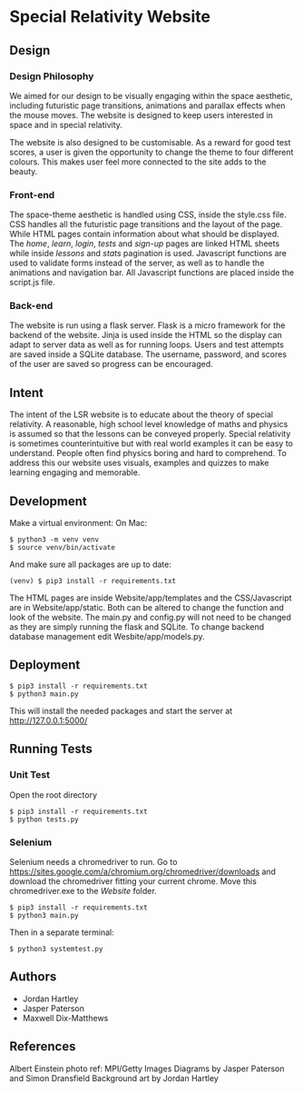 # Special Relativity Website

## Design

### Design Philosophy

We aimed for our design to be visually engaging within the space aesthetic, including futuristic page transitions, animations and parallax effects when the mouse moves. The website is designed to keep users interested in space and in special relativity.

The website is also designed to be customisable. As a reward for good test scores, a user is given the opportunity to change the theme to four different colours. This makes user feel more connected to the site adds to the beauty.

### Front-end

The space-theme aesthetic is handled using CSS, inside the style.css file. CSS handles all the futuristic page transitions and the layout of the page. While HTML pages contain information about what should be displayed. The _home_, _learn_, _login_, _tests_ and _sign-up_ pages are linked HTML sheets while inside _lessons_ and _stats_ pagination is used. Javascript functions are used to validate forms instead of the server, as well as to handle the animations and navigation bar. All Javascript functions are placed inside the script.js file.

### Back-end

The website is run using a flask server. Flask is a micro framework for the backend of the website. Jinja is used inside the HTML so the display can adapt to server data as well as for running loops. Users and test attempts are saved inside a SQLite database. The username, password, and scores of the user are saved so progress can be encouraged.

## Intent

The intent of the LSR website is to educate about the theory of special relativity. A reasonable, high school level knowledge of maths and physics is assumed so that the lessons can be conveyed properly. Special relativity is sometimes counterintuitive but with real world examples it can be easy to understand. People often find physics boring and hard to comprehend. To address this our website uses visuals, examples and quizzes to make learning engaging and memorable.

## Development

Make a virtual environment:
On Mac:

```
$ python3 -m venv venv
$ source venv/bin/activate
```

And make sure all packages are up to date:

```
(venv) $ pip3 install -r requirements.txt
```

The HTML pages are inside Website/app/templates and the CSS/Javascript are in Website/app/static. Both can be altered to change the function and look of the website.
The main.py and config.py will not need to be changed as they are simply running the flask and SQLite.
To change backend database management edit Wesbite/app/models.py.

## Deployment

```
$ pip3 install -r requirements.txt
$ python3 main.py
```

This will install the needed packages and start the server at http://127.0.0.1:5000/

## Running Tests

### Unit Test

Open the root directory

```
$ pip3 install -r requirements.txt
$ python tests.py
```

### Selenium

Selenium needs a chromedriver to run.
Go to https://sites.google.com/a/chromium.org/chromedriver/downloads and download the chromedriver fitting your current chrome.
Move this chromedriver.exe to the _Website_ folder.

```
$ pip3 install -r requirements.txt
$ python3 main.py
```

Then in a separate terminal:

```
$ python3 systemtest.py
```

## Authors

- Jordan Hartley
- Jasper Paterson
- Maxwell Dix-Matthews

## References

Albert Einstein photo ref: MPI/Getty Images
Diagrams by Jasper Paterson and Simon Dransfield
Background art by Jordan Hartley
